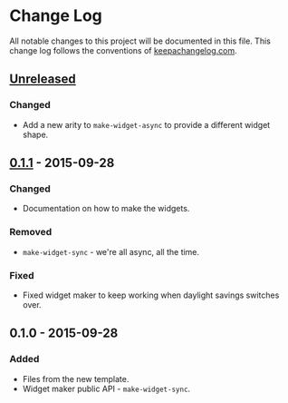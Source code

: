 # Change Log
All notable changes to this project will be documented in this file. This change log follows the conventions of [keepachangelog.com](http://keepachangelog.com/).

## [Unreleased][unreleased]
### Changed
- Add a new arity to `make-widget-async` to provide a different widget shape.

## [0.1.1] - 2015-09-28
### Changed
- Documentation on how to make the widgets.

### Removed
- `make-widget-sync` - we're all async, all the time.

### Fixed
- Fixed widget maker to keep working when daylight savings switches over.

## 0.1.0 - 2015-09-28
### Added
- Files from the new template.
- Widget maker public API - `make-widget-sync`.

[unreleased]: https://github.com/your-name/too-hot/compare/0.1.1...HEAD
[0.1.1]: https://github.com/your-name/too-hot/compare/0.1.0...0.1.1
